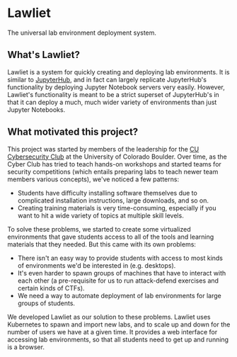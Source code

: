 # Lawliet
The universal lab environment deployment system.

## What's Lawliet?
Lawliet is a system for quickly creating and deploying lab environments. It is similar to [JupyterHub](https://jupyter.org/hub), and in fact can largely replicate JupyterHub's functionality by deploying Jupyter Notebook servers very easily. However, Lawliet's functionality is meant to be a strict superset of JupyterHub's in that it can deploy a much, much wider variety of environments than just Jupyter Notebooks.

## What motivated this project?
This project was started by members of the leadership for the [CU Cybersecurity Club](https://cucybersecurityclub.com) at the University of Colorado Boulder. Over time, as the Cyber Club has tried to teach hands-on workshops and started teams for security competitions (which entails preparing labs to teach newer team members various concepts), we've noticed a few patterns:

- Students have difficulty installing software themselves due to complicated installation instructions, large downloads, and so on.
- Creating training materials is very time-consuming, especially if you want to hit a wide variety of topics at multiple skill levels.

To solve these problems, we started to create some virtualized environments that gave students access to all of the tools and learning materials that they needed. But this came with its own problems:

- There isn't an easy way to provide students with access to most kinds of environments we'd be interested in (e.g. desktops).
- It's even harder to spawn groups of machines that have to interact with each other (a pre-requisite for us to run attack-defend exercises and certain kinds of CTFs).
- We need a way to automate deployment of lab environments for large groups of students.

We developed Lawliet as our solution to these problems. Lawliet uses Kubernetes to spawn and import new labs, and to scale up and down for the number of users we have at a given time. It provides a web interface for accessing lab environments, so that all students need to get up and running is a browser.
